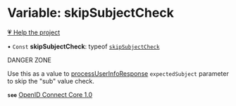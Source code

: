 # Variable: skipSubjectCheck

[💗 Help the project](https://github.com/sponsors/panva)

• `Const` **skipSubjectCheck**: typeof [`skipSubjectCheck`](skipSubjectCheck.md)

DANGER ZONE

Use this as a value to [processUserInfoResponse](../functions/processUserInfoResponse.md) `expectedSubject`
parameter to skip the "sub" value check.

**`see`** [OpenID Connect Core 1.0](https://openid.net/specs/openid-connect-core-1_0.html#UserInfoResponse)
